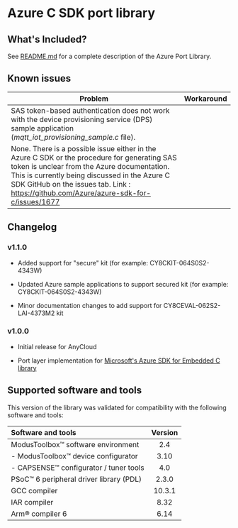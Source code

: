 # Azure C SDK port library

## What's Included?

See [README.md](./README.md) for a complete description of the Azure Port Library.

## Known issues
| Problem | Workaround |
| ------- | ---------- |
| SAS token-based authentication does not work with the device provisioning service (DPS) sample application (*mqtt_iot_provisioning_sample.c* file). |
None. There is a possible issue either in the Azure C SDK or the procedure for generating SAS token is unclear from the Azure documentation. This is currently being discussed in the Azure C SDK GitHub on the issues tab. Link : https://github.com/Azure/azure-sdk-for-c/issues/1677 |

## Changelog

### v1.1.0

- Added support for "secure" kit (for example: CY8CKIT-064S0S2-4343W)

- Updated Azure sample applications to support secured kit (for example: CY8CKIT-064S0S2-4343W)

- Minor documentation changes to add support for CY8CEVAL-062S2-LAI-4373M2 kit

### v1.0.0

- Initial release for AnyCloud

* Port layer implementation for [Microsoft's Azure SDK for Embedded C library](https://github.com/Azure/azure-sdk-for-c/releases/tag/1.1.0)


## Supported software and tools

This version of the library was validated for compatibility with the following software and tools:

| Software and tools                                      | Version |
| :---                                                    | :----:  |
| ModusToolbox&trade; software environment                | 2.4     |
| - ModusToolbox&trade; device configurator               | 3.10    |
| - CAPSENSE&trade; configurator / tuner tools            | 4.0     |
| PSoC&trade; 6 peripheral driver library (PDL)           | 2.3.0   |
| GCC compiler                                            | 10.3.1  |
| IAR compiler                                            | 8.32    |
| Arm&reg; compiler 6                                     | 6.14    |
